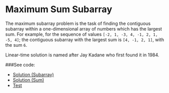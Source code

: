 # Maximum Sum Subarray

The maximum subarray problem is the task of finding the contiguous subarray within a
 one-dimensional array of numbers which has the largest sum. For example, for the
 sequence of values `[-2, 1, -3, 4, -1, 2, 1, -5, 4]`; the contiguous subarray with the
 largest sum is `[4, -1, 2, 1]`, with the sum `6`.

Linear-time solution is named after Jay Kadane who first found it in 1984.

###See code:
- [Solution (Subarray)](./__init__.py)
- [Solution (Sum)](./__init__.py)
- [Test](./test.py)